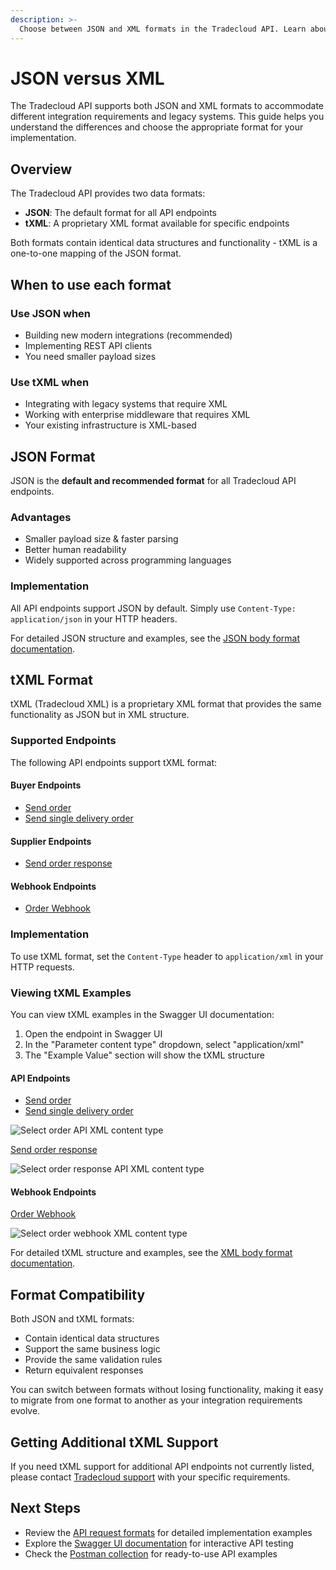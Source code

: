 ```yaml
---
description: >-
  Choose between JSON and XML formats in the Tradecloud API. Learn about format support, when to use each, and how to implement both JSON and tXML formats.
---
```


# JSON versus XML

The Tradecloud API supports both JSON and XML formats to accommodate different integration requirements and legacy systems. This guide helps you understand the differences and choose the appropriate format for your implementation.

## Overview

The Tradecloud API provides two data formats:

- **JSON**: The default format for all API endpoints
- **tXML**: A proprietary XML format available for specific endpoints

Both formats contain identical data structures and functionality - tXML is a one-to-one mapping of the JSON format.

## When to use each format

### Use JSON when

- Building new modern integrations (recommended)
- Implementing REST API clients
- You need smaller payload sizes

### Use tXML when

- Integrating with legacy systems that require XML
- Working with enterprise middleware that requires XML
- Your existing infrastructure is XML-based

## JSON Format

JSON is the **default and recommended format** for all Tradecloud API endpoints.

### Advantages

- Smaller payload size & faster parsing
- Better human readability
- Widely supported across programming languages

### Implementation

All API endpoints support JSON by default. Simply use `Content-Type: application/json` in your HTTP headers.

For detailed JSON structure and examples, see the [JSON body format documentation](requests.md#json-body).

## tXML Format

tXML (Tradecloud XML) is a proprietary XML format that provides the same functionality as JSON but in XML structure.

### Supported Endpoints

The following API endpoints support tXML format:

#### Buyer Endpoints

- [Send order](https://swagger-ui.accp.tradecloud1.com/?url=https://api.accp.tradecloud1.com/v2/api-connector/specs.yaml#/buyer-endpoints/sendOrderByBuyerRoute)
- [Send single delivery order](https://swagger-ui.accp.tradecloud1.com/?url=https://api.accp.tradecloud1.com/v2/api-connector/specs.yaml#/buyer-endpoints/sendSingleDeliveryOrderByBuyerRoute)

#### Supplier Endpoints

- [Send order response](https://swagger-ui.accp.tradecloud1.com/?url=https://api.accp.tradecloud1.com/v2/api-connector/specs.yaml#/supplier-endpoints/sendOrderResponseBySupplierRoute)

#### Webhook Endpoints

- [Order Webhook](https://swagger-ui.accp.tradecloud1.com/?url=https://api.accp.tradecloud1.com/v2/order-webhook-connector/specs.yaml#/order-webhook%20endpoints/webhookPost)

### Implementation

To use tXML format, set the `Content-Type` header to `application/xml` in your HTTP requests.

### Viewing tXML Examples

You can view tXML examples in the Swagger UI documentation:

1. Open the endpoint in Swagger UI
2. In the "Parameter content type" dropdown, select "application/xml"
3. The "Example Value" section will show the tXML structure

#### API Endpoints

- [Send order](https://swagger-ui.accp.tradecloud1.com/?url=https://api.accp.tradecloud1.com/v2/api-connector/specs.yaml#/buyer-endpoints/sendOrderByBuyerRoute)
- [Send single delivery order](https://swagger-ui.accp.tradecloud1.com/?url=https://api.accp.tradecloud1.com/v2/api-connector/specs.yaml#/buyer-endpoints/sendSingleDeliveryOrderByBuyerRoute)

![Select order API XML content type](../.gitbook/assets/select-order-api-xml-content-type.png)

[Send order response](https://swagger-ui.accp.tradecloud1.com/?url=https://api.accp.tradecloud1.com/v2/api-connector/specs.yaml#/supplier-endpoints/sendOrderResponseBySupplierRoute)

![Select order response API XML content type](../.gitbook/assets/select-order-response-api-xml-content-type.png)

#### Webhook Endpoints

[Order Webhook](https://swagger-ui.accp.tradecloud1.com/?url=https://api.accp.tradecloud1.com/v2/order-webhook-connector/specs.yaml#/order-webhook%20endpoints/webhookPost)

![Select order webhook XML content type](../.gitbook/assets/select-order-webhook-xml-content-type.png)

For detailed tXML structure and examples, see the [XML body format documentation](requests.md#xml-body).

## Format Compatibility

Both JSON and tXML formats:

- Contain identical data structures
- Support the same business logic
- Provide the same validation rules
- Return equivalent responses

You can switch between formats without losing functionality, making it easy to migrate from one format to another as your integration requirements evolve.

## Getting Additional tXML Support

If you need tXML support for additional API endpoints not currently listed, please contact [Tradecloud support](../support.md) with your specific requirements.

## Next Steps

- Review the [API request formats](requests.md) for detailed implementation examples
- Explore the [Swagger UI documentation](tools/swagger-ui.md) for interactive API testing
- Check the [Postman collection](tools/postman.md) for ready-to-use API examples
